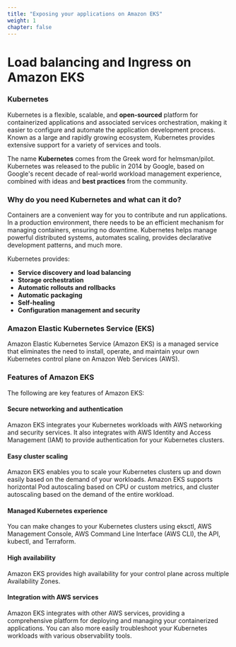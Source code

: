 ```yaml
---
title: "Exposing your applications on Amazon EKS"
weight: 1
chapter: false
---
```


# Load balancing and Ingress on Amazon EKS

### Kubernetes

Kubernetes is a flexible, scalable, and **open-sourced** platform for containerized applications and associated services orchestration, making it easier to configure and automate the application development process. Known as a large and rapidly growing ecosystem, Kubernetes provides extensive support for a variety of services and tools.

The name **Kubernetes** comes from the Greek word for helmsman/pilot. Kubernetes was released to the public in 2014 by Google, based on Google's recent decade of real-world workload management experience, combined with ideas and **best practices** from the community.

### Why do you need Kubernetes and what can it do?

Containers are a convenient way for you to contribute and run applications. In a production environment, there needs to be an efficient mechanism for managing containers, ensuring no downtime. Kubernetes helps manage powerful distributed systems, automates scaling, provides declarative development patterns, and much more.

Kubernetes provides:

- **Service discovery and load balancing** 
- **Storage orchestration** 
- **Automatic rollouts and rollbacks** 
- **Automatic packaging** 
- **Self-healing** 
- **Configuration management and security** 

### Amazon Elastic Kubernetes Service (EKS)
Amazon Elastic Kubernetes Service (Amazon EKS) is a managed service that eliminates the need to install, operate, and maintain your own Kubernetes control plane on Amazon Web Services (AWS).

### Features of Amazon EKS
The following are key features of Amazon EKS:

#### Secure networking and authentication
Amazon EKS integrates your Kubernetes workloads with AWS networking and security services. It also integrates with AWS Identity and Access Management (IAM) to provide authentication for your Kubernetes clusters.

#### Easy cluster scaling
Amazon EKS enables you to scale your Kubernetes clusters up and down easily based on the demand of your workloads. Amazon EKS supports horizontal Pod autoscaling based on CPU or custom metrics, and cluster autoscaling based on the demand of the entire workload.

#### Managed Kubernetes experience
You can make changes to your Kubernetes clusters using eksctl, AWS Management Console, AWS Command Line Interface (AWS CLI), the API, kubectl, and Terraform.

#### High availability
Amazon EKS provides high availability for your control plane across multiple Availability Zones.

#### Integration with AWS services
Amazon EKS integrates with other AWS services, providing a comprehensive platform for deploying and managing your containerized applications. You can also more easily troubleshoot your Kubernetes workloads with various observability tools.